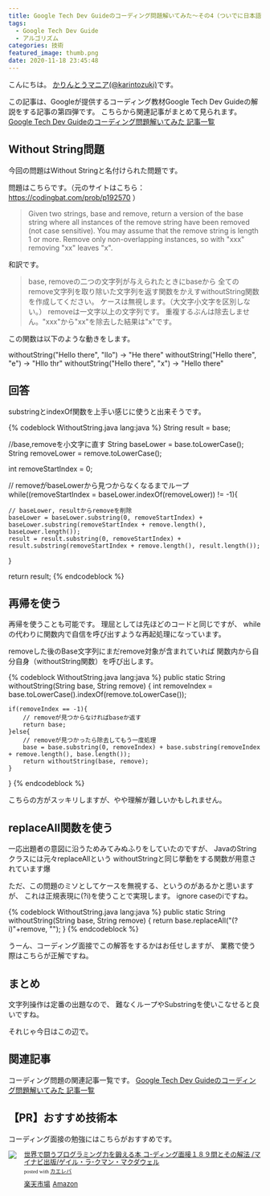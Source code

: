 ```yaml
---
title: Google Tech Dev Guideのコーディング問題解いてみた〜その4（ついでに日本語訳も）
tags:
  - Google Tech Dev Guide
  - アルゴリズム
categories: 技術
featured_image: thumb.png
date: 2020-11-18 23:45:48
---
```



こんにちは。 [かりんとうマニア(@karintozuki)](https://twitter.com/karintozuki)です。  

この記事は、Googleが提供するコーディング教材Google Tech Dev Guideの解説をする記事の第四弾です。
こちらから関連記事がまとめて見られます。
[Google Tech Dev Guideのコーディング問題解いてみた 記事一覧](/tags/Google-Tech-Dev-Guide/)

## Without String問題
今回の問題はWithout Stringと名付けられた問題です。
<!-- more -->
問題はこちらです。（元のサイトはこちら：https://codingbat.com/prob/p192570 ）
> Given two strings, base and remove, return a version of the base string where all instances of the remove string have been removed (not case sensitive). 
> You may assume that the remove string is length 1 or more. Remove only non-overlapping instances, so with "xxx" removing "xx" leaves "x".

和訳です。
> base, removeの二つの文字列が与えられたときにbaseから
> 全てのremove文字列を取り除いた文字列を返す関数をかえすwithoutString関数を作成してください。
> ケースは無視します。（大文字小文字を区別しない。）
> removeは一文字以上の文字列です。
> 重複するぶんは除去しません。"xxx"から"xx"を除去した結果は"x"です。

この関数は以下のような動きをします。

withoutString("Hello there", "llo") → "He there"
withoutString("Hello there", "e") → "Hllo thr"
withoutString("Hello there", "x") → "Hello there"


## 回答
substringとindexOf関数を上手い感じに使うと出来そうです。

{% codeblock WithoutString.java lang:java %}
String result = base;

//base,removeを小文字に直す
String baseLower = base.toLowerCase();
String removeLower = remove.toLowerCase();

int removeStartIndex = 0;

// removeがbaseLowerから見つからなくなるまでループ
while((removeStartIndex = baseLower.indexOf(removeLower)) != -1){

    // baseLower, resultからremoveを削除
    baseLower = baseLower.substring(0, removeStartIndex) + baseLower.substring(removeStartIndex + remove.length(), baseLower.length());
    result = result.substring(0, removeStartIndex) + result.substring(removeStartIndex + remove.length(), result.length());

}

return result;
{% endcodeblock %}


## 再帰を使う
再帰を使うことも可能です。
理屈としては先ほどのコードと同じですが、
whileの代わりに関数内で自信を呼び出すような再起処理になっています。

removeした後のBase文字列にまだremove対象が含まれていれば
関数内から自分自身（withoutString関数）を呼び出します。

{% codeblock WithoutString.java lang:java %}
public static String withoutString(String base, String remove) {
    int removeIndex = base.toLowerCase().indexOf(remove.toLowerCase());

    if(removeIndex == -1){
        // removeが見つからなければbaseか返す
        return base;
    }else{
        // removeが見つかったら除去してもう一度処理
        base = base.substring(0, removeIndex) + base.substring(removeIndex + remove.length(), base.length());
        return withoutString(base, remove);
    }

}
{% endcodeblock %}

こちらの方がスッキリしますが、やや理解が難しいかもしれません。

## replaceAll関数を使う
一応出題者の意図に沿うためみてみぬふりをしていたのですが、
JavaのStringクラスには元々replaceAllという
withoutStringと同じ挙動をする関数が用意されています爆

ただ、この問題のミソとしてケースを無視する、というのがあるかと思いますが、
これは正規表現に(?i)を使うことで実現します。
ignore caseのiですね。

{% codeblock WithoutString.java lang:java %}
public static String withoutString(String base, String remove) {
    return base.replaceAll("(?i)"+remove, "");
}
{% endcodeblock %}

うーん、コーディング面接でこの解答をするかはお任せしますが、
業務で使う際はこちらが正解ですね。

## まとめ
文字列操作は定番の出題なので、
難なくループやSubstringを使いこなせると良いですね。

それじゃ今日はこの辺で。

## 関連記事
コーディング問題の関連記事一覧です。
[Google Tech Dev Guideのコーディング問題解いてみた 記事一覧](/tags/Google-Tech-Dev-Guide/)

## 【PR】おすすめ技術本
コーディング面接の勉強にはこちらがおすすめです。
<div class="kaerebalink-box" style="text-align:left;padding-bottom:20px;font-size:small;zoom: 1;overflow: hidden;"><div class="kaerebalink-image" style="float:left;margin:0 15px 10px 0;"><a href="https://rpx.a8.net/svt/ejp?a8mat=3BK2F7+C8KSFM+2HOM+BWGDT&rakuten=y&a8ejpredirect=https%3A%2F%2Fhb.afl.rakuten.co.jp%2Fhgc%2Fg00q0724.2bo11c45.g00q0724.2bo12179%2Fa20081060992_3BK2F7_C8KSFM_2HOM_BWGDT%3Fpc%3Dhttps%253A%252F%252Fitem.rakuten.co.jp%252Fbook%252F14398407%252F%26m%3Dhttp%253A%252F%252Fm.rakuten.co.jp%252Fbook%252Fi%252F18144152%252F" target="_blank"><img src="https://thumbnail.image.rakuten.co.jp/ran/img/2001/0009/784/839/960/100/20010009784839960100_1.jpg?_ex=320x320" style="border: none;"></a></div><div class="kaerebalink-info" style="line-height:120%;zoom: 1;overflow: hidden;"><div class="kaerebalink-name" style="margin-bottom:10px;line-height:120%"><a href="https://rpx.a8.net/svt/ejp?a8mat=3BK2F7+C8KSFM+2HOM+BWGDT&rakuten=y&a8ejpredirect=https%3A%2F%2Fhb.afl.rakuten.co.jp%2Fhgc%2Fg00q0724.2bo11c45.g00q0724.2bo12179%2Fa20081060992_3BK2F7_C8KSFM_2HOM_BWGDT%3Fpc%3Dhttps%253A%252F%252Fitem.rakuten.co.jp%252Fbook%252F14398407%252F%26m%3Dhttp%253A%252F%252Fm.rakuten.co.jp%252Fbook%252Fi%252F18144152%252F" target="_blank">世界で闘うプログラミング力を鍛える本 コ-ディング面接１８９問とその解法  /マイナビ出版/ゲイル・ラ-クマン・マクダウェル</a><div class="kaerebalink-powered-date" style="font-size:8pt;margin-top:5px;font-family:verdana;line-height:120%">posted with <a href="https://kaereba.com" rel="nofollow" target="_blank">カエレバ</a></div></div><div class="kaerebalink-detail" style="margin-bottom:5px;"></div><div class="kaerebalink-link1" style="margin-top:10px;"><div class="shoplinkrakuten" style="display:inline;margin-right:5px"><a href="https://rpx.a8.net/svt/ejp?a8mat=3BK2F7+C8KSFM+2HOM+BWGDT&rakuten=y&a8ejpredirect=https%3A%2F%2Fhb.afl.rakuten.co.jp%2Fhgc%2Fg00q0724.2bo11c45.g00q0724.2bo12179%2Fa20081060992_3BK2F7_C8KSFM_2HOM_BWGDT%3Fpc%3Dhttps%253A%252F%252Fitem.rakuten.co.jp%252Fbook%252F14398407%252F%26m%3Dhttp%253A%252F%252Fm.rakuten.co.jp%252Fbook%252Fi%252F18144152%252F" target="_blank">楽天市場</a></div><div class="shoplinkamazon" style="display:inline;margin-right:5px"><a href="https://px.a8.net/svt/ejp?a8mat=3BK5JU+7IW90Y+249K+BWGDT&a8ejpredirect=https%3A%2F%2Fwww.amazon.co.jp%2Fdp%2FB071GN3JN2%2F%3Ftag%3Da8-affi-307152-22" target="_blank">Amazon</a></div></div></div><div class="booklink-footer" style="clear: left"></div></div>